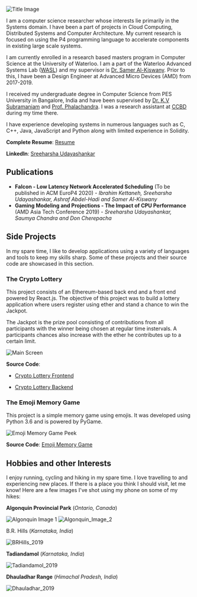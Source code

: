 ![Title Image](Title_Image.jpg)

I am a computer science researcher whose interests lie primarily in the Systems domain. I have been a part of projects in Cloud Computing, Distributed Systems and Computer Architecture. My current research is focused on using the P4 programming language to accelerate components in existing large scale systems. 

I am currently enrolled in a research based masters program in Computer Science at the University of Waterloo. I am a part of the Waterloo Advanced Systems Lab ([WASL](https://wasl.uwaterloo.ca/)) and my supervisor is [Dr. Samer Al-Kiswany](https://cs.uwaterloo.ca/~alkiswan/index.html). Prior to this, I have been a Design Engineer at Advanced Micro Devices (AMD) from 2017-2019. 

I received my undergraduate degree in Computer Science from PES University in Bangalore, India and have been supervised by [Dr. K.V Subramaniam](https://faculty.pes.edu/p10213) and [Prof. Phalachandra](https://faculty.pes.edu/p10024). I was a research assistant at [CCBD](http://research.pes.edu/cloud-computing-big-data/) during my time there.

I have experience developing systems in numerous languages such as C, C++, Java, JavaScript and Python along with limited experience in Solidity.

**Complete Resume**: [Resume](https://github.com/sreeharshau/about_me/blob/gh-pages/Sreeharsha_Resume.pdf)

**LinkedIn**: [Sreeharsha Udayashankar](https://www.linkedin.com/in/sreeharshau/)

## Publications

- **Falcon - Low Latency Network Accelerated Scheduling** (To be published in ACM EuroP4 2020) - _Ibrahim Kettaneh, Sreeharsha Udayashankar, Ashraf Abdel-Hadi and Samer Al-Kiswany_
- **Gaming Modeling and Projections - The Impact of CPU Performance** (AMD Asia Tech Conference 2019) - _Sreeharsha Udayashankar, Saumya Chandra and Don Cherepacha_

## Side Projects

In my spare time, I like to develop applications using a variety of languages and tools to keep my skills sharp. Some of these projects and their source code are showcased in this section.

### The Crypto Lottery

This project consists of an Ethereum-based back end and a front end powered by React.js. The objective of this project was to build a lottery application where users register using ether and stand a chance to win the Jackpot. 

The Jackpot is the prize pool consisting of contributions from all participants with the winner being chosen at regular time instervals. A participants chances also increase with the ether he contributes up to a certain limit.

![Main Screen](LotteryApplication_InformationScreen.png)

**Source Code**:

- [Crypto Lottery Frontend](https://github.com/sreeharshau/EthereumLotteryApplication_ReactUI)

- [Crypto Lottery Backend](https://github.com/sreeharshau/EthereumLottery_SmartContract)


### The Emoji Memory Game

This project is a simple memory game using emojis. It was developed using Python 3.6 and is powered by PyGame.

![Emoji Memory Game Peek](MemoryGame_CardsActive.png)

**Source Code**: 
[Emoji Memory Game](https://github.com/sreeharshau/memory-game-python)

## Hobbies and other Interests

I enjoy running, cycling and hiking in my spare time. I love travelling to and experiencing new places. If there is a place you think I should visit, let me know! Here are a few images I've shot using my phone on some of my hikes:

**Algonquin Provincial Park** (_Ontario, Canada_)

![Algonquin Image 1](Algonquin_2020.jpg)
![Algonquin_Image_2](Algonquin_2020_2.jpg)

B.R. Hills (_Karnataka, India_)

![BRHills_2019](BRHills_2019.jpg)

**Tadiandamol** (_Karnataka, India_)

![Tadiandamol_2019](Tadiandamol_2019.jpg)

**Dhauladhar Range** (_Himachal Pradesh, India_)

![Dhauladhar_2019](Triund_2019.jpg)



